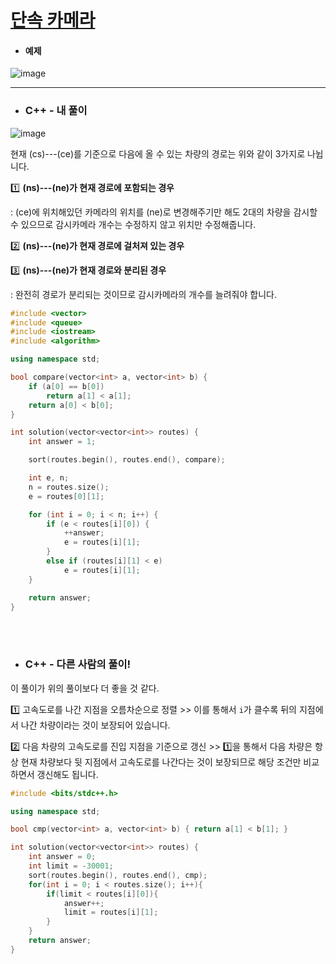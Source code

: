 # [단속 카메라](https://programmers.co.kr/learn/courses/30/lessons/42884)

* #### 예제

![image](https://user-images.githubusercontent.com/29828988/136536091-06c11bc8-37c7-49c9-a957-04e8ed1e50a1.png)

---------------------------------

* ### C++ - 내 풀이

![image](https://user-images.githubusercontent.com/29828988/136527691-a563885c-f6d3-4ceb-8d3a-5879248af1c1.png)

현재 (cs)---(ce)를 기준으로 다음에 올 수 있는 차량의 경로는 위와 같이 3가지로 나뉩니다.

1️⃣ **(ns)---(ne)가 현재 경로에 포함되는 경우**

: (ce)에 위치해있던 카메라의 위치를 (ne)로 변경해주기만 해도 2대의 차량을 감시할 수 있으므로 감시카메라 개수는 수정하지 않고 위치만 수정해줍니다.
 
2️⃣ **(ns)---(ne)가 현재 경로에 걸처져 있는 경우**

3️⃣ **(ns)---(ne)가 현재 경로와 분리된 경우**

: 완전히 경로가 분리되는 것이므로 감시카메라의 개수를 늘려줘야 합니다.

```c++
#include <vector>
#include <queue>
#include <iostream>
#include <algorithm>

using namespace std;

bool compare(vector<int> a, vector<int> b) {
    if (a[0] == b[0])
        return a[1] < a[1];
    return a[0] < b[0];
}

int solution(vector<vector<int>> routes) {
    int answer = 1;

    sort(routes.begin(), routes.end(), compare);

    int e, n;
    n = routes.size();
    e = routes[0][1];

    for (int i = 0; i < n; i++) {
        if (e < routes[i][0]) {
            ++answer;
            e = routes[i][1];
        }
        else if (routes[i][1] < e)
            e = routes[i][1];
    }

    return answer;
}
```

<br><br>

* ### C++ - 다른 사람의 풀이!

이 풀이가 위의 풀이보다 더 좋을 것 같다.

1️⃣ 고속도로를 나간 지점을 오름차순으로 정렬 >> 이를 통해서 `i`가 클수록 뒤의 지점에서 나간 차량이라는 것이 보장되어 있습니다.

2️⃣ 다음 차량의 고속도로를 진입 지점을 기준으로 갱신 >> 1️⃣을 통해서 다음 차량은 항상 현재 차량보다 뒷 지점에서 고속도로를 나간다는 것이 보장되므로 해당 조건만 비교하면서 갱신해도 됩니다.

```c++
#include <bits/stdc++.h>

using namespace std;

bool cmp(vector<int> a, vector<int> b) { return a[1] < b[1]; }

int solution(vector<vector<int>> routes) {
    int answer = 0;
    int limit = -30001;
    sort(routes.begin(), routes.end(), cmp);
    for(int i = 0; i < routes.size(); i++){
        if(limit < routes[i][0]){
            answer++;
            limit = routes[i][1];
        }
    }
    return answer;
}
```
